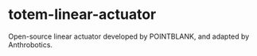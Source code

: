 # totem-linear-actuator
Open-source linear actuator developed by POINTBLANK, and adapted by Anthrobotics.
